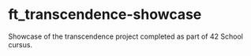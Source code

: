 # ft_transcendence-showcase
Showcase of the transcendence project completed as part of 42 School cursus.
